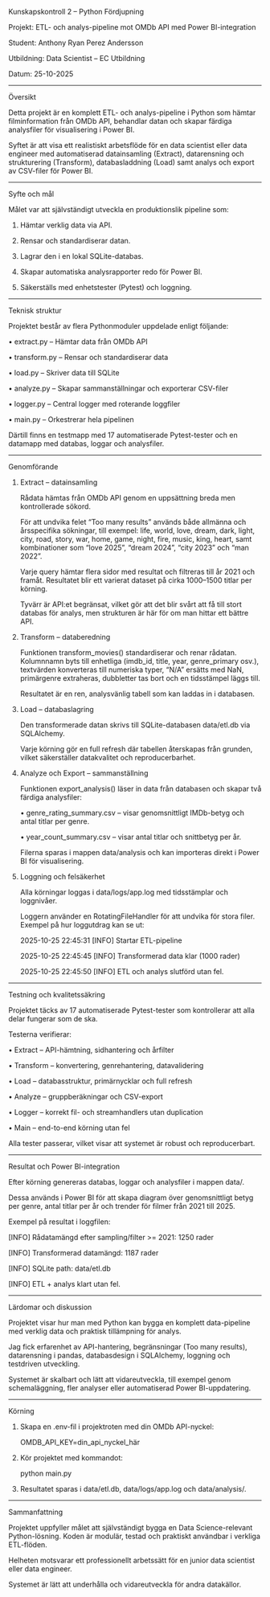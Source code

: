 Kunskapskontroll 2 – Python Fördjupning

Projekt: ETL- och analys-pipeline mot OMDb API med Power BI-integration

Student: Anthony Ryan Perez Andersson

Utbildning: Data Scientist – EC Utbildning

Datum: 25-10-2025

---

Översikt

Detta projekt är en komplett ETL- och analys-pipeline i Python som hämtar filminformation från OMDb API, behandlar datan och skapar färdiga analysfiler för visualisering i Power BI.

Syftet är att visa ett realistiskt arbetsflöde för en data scientist eller data engineer med automatiserad datainsamling (Extract), datarensning och strukturering (Transform), databasladdning (Load) samt analys och export av CSV-filer för Power BI.

---

Syfte och mål

Målet var att självständigt utveckla en produktionslik pipeline som:

1. Hämtar verklig data via API.

2. Rensar och standardiserar datan.

3. Lagrar den i en lokal SQLite-databas.

4. Skapar automatiska analysrapporter redo för Power BI.

5. Säkerställs med enhetstester (Pytest) och loggning.

---

Teknisk struktur

Projektet består av flera Pythonmoduler uppdelade enligt följande:

• extract.py – Hämtar data från OMDb API

• transform.py – Rensar och standardiserar data

• load.py – Skriver data till SQLite

• analyze.py – Skapar sammanställningar och exporterar CSV-filer

• logger.py – Central logger med roterande loggfiler

• main.py – Orkestrerar hela pipelinen

Därtill finns en testmapp med 17 automatiserade Pytest-tester och en datamapp med databas, loggar och analysfiler.

---

Genomförande

1. Extract – datainsamling

   Rådata hämtas från OMDb API genom en uppsättning breda men kontrollerade sökord.
   
   För att undvika felet “Too many results” används både allmänna och årsspecifika sökningar, till exempel: life, world, love, dream, dark, light, city, road, story, war, home, game, night, fire, music, king, heart, samt kombinationer som “love 2025”, “dream 2024”, “city 2023” och “man 2022”.

   Varje query hämtar flera sidor med resultat och filtreras till år 2021 och framåt. Resultatet blir ett varierat dataset på cirka 1000–1500 titlar per körning.
   
   Tyvärr är API:et begränsat, vilket gör att det blir svårt att få till stort databas för analys, men strukturen är här för om man hittar ett bättre API.

2. Transform – databeredning

   Funktionen transform_movies() standardiserar och renar rådatan. Kolumnnamn byts till enhetliga (imdb_id, title, year, genre_primary osv.), textvärden konverteras till numeriska typer, “N/A” ersätts med NaN, primärgenre extraheras, dubbletter tas bort och en tidsstämpel läggs till.
   
   Resultatet är en ren, analysvänlig tabell som kan laddas in i databasen.

3. Load – databaslagring

   Den transformerade datan skrivs till SQLite-databasen data/etl.db via SQLAlchemy.
   
   Varje körning gör en full refresh där tabellen återskapas från grunden, vilket säkerställer datakvalitet och reproducerbarhet.

4. Analyze och Export – sammanställning

   Funktionen export_analysis() läser in data från databasen och skapar två färdiga analysfiler:
   
   • genre_rating_summary.csv – visar genomsnittligt IMDb-betyg och antal titlar per genre.
   
   • year_count_summary.csv – visar antal titlar och snittbetyg per år.
   
   Filerna sparas i mappen data/analysis och kan importeras direkt i Power BI för visualisering.

5. Loggning och felsäkerhet

   Alla körningar loggas i data/logs/app.log med tidsstämplar och loggnivåer.
   
   Loggern använder en RotatingFileHandler för att undvika för stora filer. Exempel på hur loggutdrag kan se ut:
   
   2025-10-25 22:45:31 [INFO] Startar ETL-pipeline
   
   2025-10-25 22:45:45 [INFO] Transformerad data klar (1000 rader)
   
   2025-10-25 22:45:50 [INFO] ETL och analys slutförd utan fel.

---

Testning och kvalitetssäkring

Projektet täcks av 17 automatiserade Pytest-tester som kontrollerar att alla delar fungerar som de ska.

Testerna verifierar:

• Extract – API-hämtning, sidhantering och årfilter

• Transform – konvertering, genrehantering, datavalidering

• Load – databasstruktur, primärnycklar och full refresh

• Analyze – gruppberäkningar och CSV-export

• Logger – korrekt fil- och streamhandlers utan duplication

• Main – end-to-end körning utan fel

Alla tester passerar, vilket visar att systemet är robust och reproducerbart.

---

Resultat och Power BI-integration

Efter körning genereras databas, loggar och analysfiler i mappen data/.

Dessa används i Power BI för att skapa diagram över genomsnittligt betyg per genre, antal titlar per år och trender för filmer från 2021 till 2025.

Exempel på resultat i loggfilen:

[INFO] Rådatamängd efter sampling/filter >= 2021: 1250 rader

[INFO] Transformerad datamängd: 1187 rader

[INFO] SQLite path: data/etl.db

[INFO] ETL + analys klart utan fel.

---

Lärdomar och diskussion

Projektet visar hur man med Python kan bygga en komplett data-pipeline med verklig data och praktisk tillämpning för analys.

Jag fick erfarenhet av API-hantering, begränsningar (Too many results), datarensning i pandas, databasdesign i SQLAlchemy, loggning och testdriven utveckling.

Systemet är skalbart och lätt att vidareutveckla, till exempel genom schemaläggning, fler analyser eller automatiserad Power BI-uppdatering.

---

Körning

1. Skapa en .env-fil i projektroten med din OMDb API-nyckel:

   OMDB_API_KEY=din_api_nyckel_här

2. Kör projektet med kommandot:

   python main.py

3. Resultatet sparas i data/etl.db, data/logs/app.log och data/analysis/.

---

Sammanfattning

Projektet uppfyller målet att självständigt bygga en Data Science-relevant Python-lösning. Koden är modulär, testad och praktiskt användbar i verkliga ETL-flöden.

Helheten motsvarar ett professionellt arbetssätt för en junior data scientist eller data engineer.

Systemet är lätt att underhålla och vidareutveckla för andra datakällor.